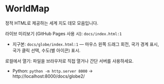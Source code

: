 # WorldMap

정적 HTML로 제공하는 세계 지도 데모 모음입니다.

라이브 미리보기 (GitHub Pages 사용 시): `docs/index.html:1`

- 지구본: `docs/globe/index.html:1` — 마우스 왼쪽 드래그 회전, 국가 경계 표시, 국가 클릭 선택, 수도(별 아이콘) 표시.

로컬에서 열기: 파일을 브라우저로 직접 열거나 간단 서버를 사용하세요.

- Python: `python -m http.server 8000` → http://localhost:8000/docs/globe2/
